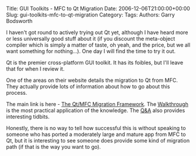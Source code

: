 Title: GUI Toolkits - MFC to Qt Migration
Date: 2006-12-06T21:00:00+00:00
Slug: gui-toolkits-mfc-to-qt-migration
Category: 
Tags: 
Authors: Garry Bodsworth

I haven't got round to actively trying out Qt yet, although I have heard more or less universally good stuff about it (if you discount the meta-object compiler which is simply a matter of taste, oh yeah, and the price, but we all want something for nothing...).  One day I will find the time to try it out.

Qt is the premier cross-platform GUI toolkit.  It has its foibles, but I'll leave that for when I review it.

One of the areas on their website details the migration to Qt from MFC.  They actually provide lots of information about how to go about this process.

The main link is here - <a href="http://www.trolltech.com/products/qt/addon/solutions/catalog/4/Windows/qtwinmigrate/">The Qt/MFC Migration Framework</a>.  The <a href="http://doc.trolltech.com/solutions/4/qtwinmigrate/winmigrate-walkthrough.html">Walkthrough</a> is the most practical application of the knowledge.  The <a href="http://www.trolltech.com/products/qt/learnmore/migration/mfc">Q&A</a> also provides interesting tidbits.

Honestly, there is no way to tell how successful this is without speaking to someone who has ported a moderately large and mature app from MFC to Qt, but it is interesting to see someone does provide some kind of migration path (if that is the way you want to go).
